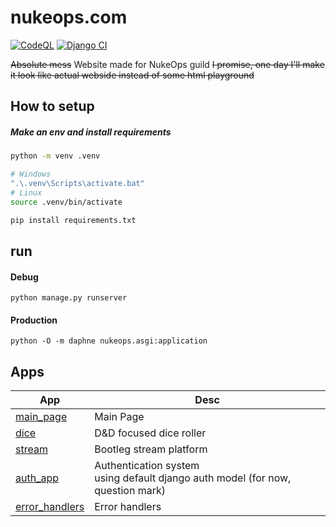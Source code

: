 # nukeops.com
[![CodeQL](https://github.com/nuke-ops/Website/actions/workflows/codeql-analysis.yml/badge.svg?branch=main)](https://github.com/nuke-ops/Website/actions/workflows/codeql-analysis.yml)
[![Django CI](https://github.com/nuke-ops/Website/actions/workflows/django.yml/badge.svg?branch=main)](https://github.com/nuke-ops/Website/actions/workflows/django.yml)

~~Absolute mess~~ Website made for NukeOps guild
~~I promise, one day I'll make it look like actual webside instead of some html playground~~  


## How to setup
##### Make an env and install requirements
```bash
python -m venv .venv

# Windows
".\.venv\Scripts\activate.bat"
# Linux
source .venv/bin/activate

pip install requirements.txt
```
## run
#### Debug
```
python manage.py runserver
```
#### Production
```
python -O -m daphne nukeops.asgi:application
```

## Apps

| App                                             | Desc                                                                                  |
| ----------------------------------------------- | ------------------------------------------------------------------------------------- |
| [main_page](https://nukeops.com)                | Main Page                                                                             |
| [dice](https://nukeops.com/dice)                | D&D focused dice roller                                                               |
| [stream](https://nukeops.com/stream)            | Bootleg stream platform                                                               |
| [auth_app](https://nukeops.com/login)           | Authentication system <br> using default django auth model (for now, question mark)   |
| [error_handlers](https://nukeops.com/whatever)  | Error handlers                                                                        |

